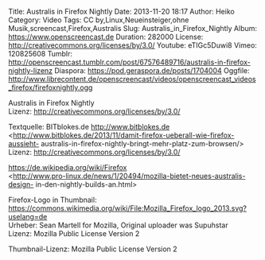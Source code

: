 Title: Australis in Firefox Nightly
Date: 2013-11-20 18:17
Author: Heiko
Category: Video
Tags: CC by,Linux,Neueinsteiger,ohne Musik,screencast,Firefox,Australis
Slug: Australis_in_Firefox_Nightly
Album: https://www.openscreencast.de
Duration: 282000
License: http://creativecommons.org/licenses/by/3.0/
Youtube: eTIGc5Duwi8
Vimeo: 120825608
Tumblr: http://openscreencast.tumblr.com/post/67576489716/australis-in-firefox-nightly-lizenz
Diaspora: https://pod.geraspora.de/posts/1704004
Oggfile: http://www.librecontent.de/openscreencast/videos/openscreencast_videos_firefox/firefoxnightly.ogg

Australis in Firefox Nightly  
Lizenz: <http://creativecommons.org/licenses/by/3.0/>  
  
Textquelle: BITblokes.de <http://www.bitblokes.de>  
<http://www.bitblokes.de/2013/11/damit-firefox-ueberall-wie-firefox-aussieht-
australis-in-firefox-nightly-bringt-mehr-platz-zum-browsen/>  
Lizenz: <http://creativecommons.org/licenses/by/3.0/>  
  
<https://de.wikipedia.org/wiki/Firefox>  
<http://www.pro-linux.de/news/1/20494/mozilla-bietet-neues-australis-design-
in-den-nightly-builds-an.html>  
  
Firefox-Logo in Thumbnail:  
<https://commons.wikimedia.org/wiki/File:Mozilla_Firefox_logo_2013.svg?uselang=de>  
Urheber: Sean Martell for Mozilla, Original uploader was Supuhstar  
Lizenz: Mozilla Public License Version 2  
  
Thumbnail-Lizenz: Mozilla Public License Version 2


